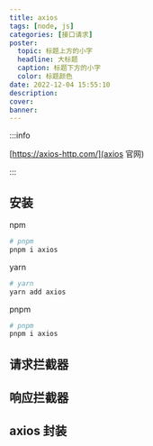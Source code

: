 ```yaml
---
title: axios
tags: [node, js]
categories: [接口请求]
poster:
  topic: 标题上方的小字
  headline: 大标题
  caption: 标题下方的小字
  color: 标题颜色
date: 2022-12-04 15:55:10
description:
cover:
banner:
---
```


:::info

[https://axios-http.com/](axios 官网)

:::

## 安装

npm

```bash
# pnpm
pnpm i axios
```

yarn

```bash
# yarn
yarn add axios

```

pnpm

```bash
# pnpm
pnpm i axios
```

## 请求拦截器

## 响应拦截器

## axios 封装
